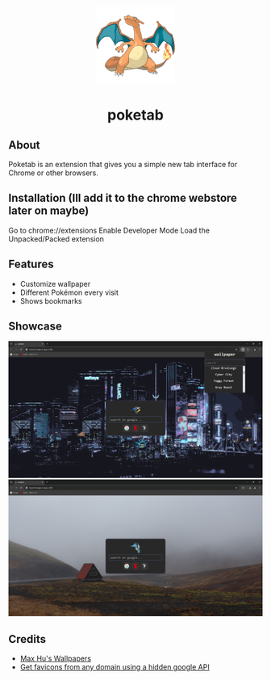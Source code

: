 <p align="center">
  <img id="charzard" src="./src/pokemons/006.png">
</p>
<h1 align="center">poketab</h1>

## About
Poketab is an extension that gives you a simple new tab interface for Chrome or other browsers.

## Installation (Ill add it to the chrome webstore later on maybe)
Go to chrome://extensions
Enable Developer Mode
Load the Unpacked/Packed extension

## Features
- Customize wallpaper
- Different Pokémon every visit
- Shows bookmarks

## Showcase
![Showcase 1](./images/1.png)
![Showcase 2](./images/2.png)

## Credits
- [Max Hu's Wallpapers](https://github.com/maxhu08/wallpapers)
- [Get favicons from any domain using a hidden google API](https://dev.to/derlin/get-favicons-from-any-website-using-a-hidden-google-api-3p1e)
